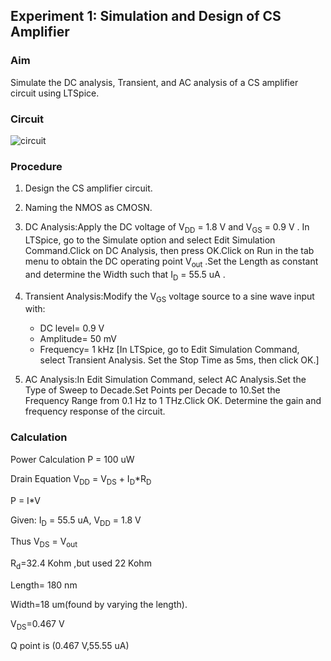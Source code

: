 ## Experiment 1: Simulation and Design of CS Amplifier

### Aim
Simulate the DC analysis, Transient, and AC analysis of a CS amplifier circuit using LTSpice.
### Circuit
![circuit](https://github.com/user-attachments/assets/b31d8a43-07eb-42bc-8016-8dd0fb0644b7)

### Procedure

1. Design the CS amplifier circuit.
2. Naming the NMOS as CMOSN.
3. DC Analysis:Apply the DC voltage of  V<sub>DD</sub> = 1.8 V and V<sub>GS</sub> = 0.9 V . In LTSpice, go to the Simulate option and select Edit Simulation Command.Click on DC Analysis, then press OK.Click on Run in the tab menu to obtain the DC operating point V<sub>out</sub> .Set the Length as constant and determine the Width such that I<sub>D</sub> = 55.5 uA .

4. Transient Analysis:Modify the  V<sub>GS</sub> voltage source to a sine wave input with:
     - DC level= 0.9 V 
     - Amplitude= 50 mV 
     - Frequency= 1 kHz 
     \[In LTSpice, go to Edit Simulation Command, select Transient Analysis. Set the Stop Time as 5ms, then click OK.\]

5. AC Analysis:In Edit Simulation Command, select AC Analysis.Set the Type of Sweep to Decade.Set Points per Decade to 10.Set the Frequency Range from 0.1 Hz to 1 THz.Click OK. Determine the gain and frequency response of the circuit.

### Calculation

Power Calculation
 P = 100 uW

Drain Equation
V<sub>DD</sub> = V<sub>DS</sub> + I<sub>D</sub>*R<sub>D</sub> 

 P = I*V

Given: I<sub>D</sub> = 55.5 uA, V<sub>DD</sub> = 1.8 V 

Thus V<sub>DS</sub> = V<sub>out</sub> 

R<sub>d</sub>=32.4 Kohm ,but used 22 Kohm

Length= 180 nm

Width=18 um(found by varying the length).

V<sub>DS</sub>=0.467 V

Q point is (0.467 V,55.55 uA)

